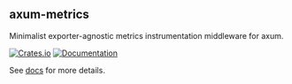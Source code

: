 ## axum-metrics

Minimalist exporter-agnostic metrics instrumentation middleware for axum.

[![Crates.io](https://img.shields.io/crates/v/axum-metrics)](https://crates.io/crates/axum-metrics)
[![Documentation](https://docs.rs/axum-metrics/badge.svg)][docs]

See [docs][docs] for more details.

[docs]: https://docs.rs/axum-metrics
